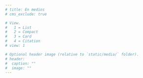 ```yaml
---
# title: En medios
# cms_exclude: true

# View.
#   1 = List
#   2 = Compact
#   3 = Card
#   4 = Citation
# view: 1

# Optional header image (relative to `static/media/` folder).
# header:
#  caption: ""
#  image: ""
---
```


